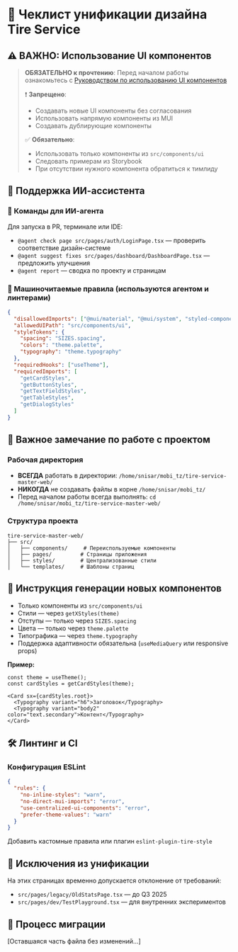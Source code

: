 # 🎨 Чеклист унификации дизайна Tire Service

## ⚠️ ВАЖНО: Использование UI компонентов

> **ОБЯЗАТЕЛЬНО к прочтению**: Перед началом работы ознакомьтесь с [Руководством по использованию UI компонентов](UI_COMPONENTS_GUIDE.md)
>
> ❗ **Запрещено**:
> - Создавать новые UI компоненты без согласования
> - Использовать напрямую компоненты из MUI
> - Создавать дублирующие компоненты
>
> ✅ **Обязательно**:
> - Использовать только компоненты из `src/components/ui`
> - Следовать примерам из Storybook
> - При отсутствии нужного компонента обратиться к тимлиду

## 🧠 Поддержка ИИ-ассистента

### 🤖 Команды для ИИ-агента

Для запуска в PR, терминале или IDE:

- `@agent check page src/pages/auth/LoginPage.tsx` — проверить соответствие дизайн-системе
- `@agent suggest fixes src/pages/dashboard/DashboardPage.tsx` — предложить улучшения
- `@agent report` — сводка по проекту и страницам

### 🔧 Машиночитаемые правила (используются агентом и линтерами)

```json
{
  "disallowedImports": ["@mui/material", "@mui/system", "styled-components"],
  "allowedUIPath": "src/components/ui",
  "styleTokens": {
    "spacing": "SIZES.spacing",
    "colors": "theme.palette",
    "typography": "theme.typography"
  },
  "requiredHooks": ["useTheme"],
  "requiredImports": [
    "getCardStyles",
    "getButtonStyles",
    "getTextFieldStyles",
    "getTableStyles",
    "getDialogStyles"
  ]
}
```

## 📂 Важное замечание по работе с проектом

### Рабочая директория
- **ВСЕГДА** работать в директории: `/home/snisar/mobi_tz/tire-service-master-web/`
- **НИКОГДА** не создавать файлы в корне `/home/snisar/mobi_tz/`
- Перед началом работы всегда выполнять: `cd /home/snisar/mobi_tz/tire-service-master-web/`

### Структура проекта
```
tire-service-master-web/
├── src/
│   ├── components/     # Переиспользуемые компоненты
│   ├── pages/         # Страницы приложения
│   ├── styles/        # Централизованные стили
│   └── templates/     # Шаблоны страниц
```

## 🎨 Инструкция генерации новых компонентов

- Только компоненты из `src/components/ui`
- Стили — через `getXStyles(theme)`
- Отступы — только через `SIZES.spacing`
- Цвета — только через `theme.palette`
- Типографика — через `theme.typography`
- Поддержка адаптивности обязательна (`useMediaQuery` или responsive props)

**Пример:**
```tsx
const theme = useTheme();
const cardStyles = getCardStyles(theme);

<Card sx={cardStyles.root}>
  <Typography variant="h6">Заголовок</Typography>
  <Typography variant="body2" color="text.secondary">Контент</Typography>
</Card>
```

## 🛠 Линтинг и CI

### Конфигурация ESLint

```json
{
  "rules": {
    "no-inline-styles": "warn",
    "no-direct-mui-imports": "error",
    "use-centralized-ui-components": "error",
    "prefer-theme-values": "warn"
  }
}
```

Добавить кастомные правила или плагин `eslint-plugin-tire-style`

## 🚫 Исключения из унификации

На этих страницах временно допускается отклонение от требований:

- `src/pages/legacy/OldStatsPage.tsx` — до Q3 2025
- `src/pages/dev/TestPlayground.tsx` — для внутренних экспериментов

## 🔄 Процесс миграции

[Оставшаяся часть файла без изменений...]